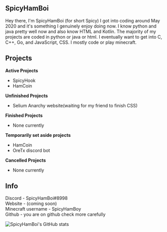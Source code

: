 ## SpicyHamBoi
Hey there, I'm SpicyHamBoi (for short Spicy) I got into coding around May 2020 and it's something I genuinely enjoy doing now. I know python and java pretty well now and also know HTML and Kotlin. The majority of my projects are coded in python or java or html. I eventually want to get into C, C++, Go, and JavaScript, CSS. I mostly code or play minecraft.

## Projects 
**Active Projects** <br>
- SpicyHook 
- HamCoin


**Unfinished Projects** <br>
- Selium Anarchy website(waiting for my friend to finish CSS)

**Finished Projects** <br>
- None currently

**Temporarily set aside projects** <br>
- HamCoin
- OreTx discord bot


**Cancelled Projects** <br>
- None currently


## Info 
Discord - SpicyHamBoi#8998 <br />
Website - (coming soon)<br />
Minecraft username - SpicyHamBoy <br />
Github - you are on github check more carefully

![SpicyHamBoi's GitHub stats](https://github-readme-stats.vercel.app/api?username=SpicyHamBoi&show_icons=true&theme=onedark&&hide=stars)


                                                                           


